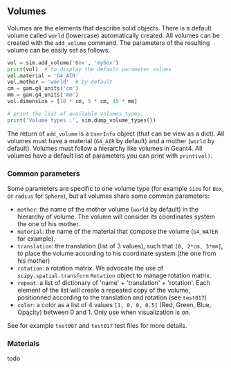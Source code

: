## Volumes

Volumes are the elements that describe solid objects. There is a default volume called `world` (lowercase) automatically
created. All volumes can be created with the `add_volume` command. The parameters of the resulting volume can be easily
set as follows:

```python
vol = sim.add_volume('Box', 'mybox')
print(vol)  # to display the default parameter values
vol.material = 'G4_AIR'
vol.mother = 'world'  # by default
cm = gam.g4_units('cm')
mm = gam.g4_units('mm')
vol.dimension = [10 * cm, 5 * cm, 15 * mm]

# print the list of available volumes types:
print('Volume types :', sim.dump_volume_types())
```

The return of `add_volume` is a `UserInfo` object (that can be view as a dict). All volumes must have a
material (`G4_AIR` by default) and a mother (`world` by default). Volumes must follow a hierarchy like volumes in
Geant4. All volumes have a default list of parameters you can print with `print(vol)`.

### Common parameters

Some parameters are specific to one volume type (for example `size` for `Box`, or `radius` for `Sphere`), but all
volumes share some common parameters:

- `mother`: the name of the mother volume (`world` by default) in the hierarchy of volume. The volume will consider its coordinates system the one of his mother.
- `material`: the name of the material that compose the volume (`G4_WATER` for example).
- `translation`: the translation (list of 3 values), such that `[0, 2*cm, 3*mm]`, to place the volume according to his coordinate system (the one from his mother)
- `rotation`: a rotation matrix. We advocate the use of `scipy.spatial.transform` `Rotation` object to manage rotation matrix.
- `repeat`: a list of dictionary of 'name' + 'translation' + 'rotation'. Each element of the list will create a repeated copy of the volume, positionned according to the translation and rotation (see `test017`)
- `color`: a color as a list of 4 values `[1, 0, 0, 0.5]` (Red, Green, Blue, Opacity) between 0 and 1. Only use when visualization is on.

See for example `test007` and `test017` test files for more details.

### Materials

todo
